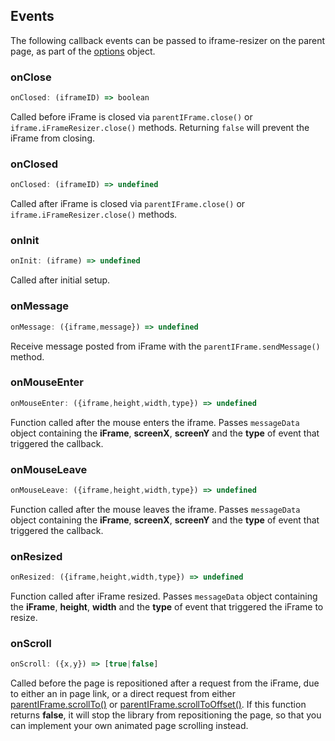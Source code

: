 ## Events

The following callback events can be passed to iframe-resizer on the parent page, as part of the [options](options.md) object.

### onClose

```js
onClosed: (iframeID) => boolean
```

Called before iFrame is closed via `parentIFrame.close()` or `iframe.iFrameResizer.close()` methods. Returning `false` will prevent the iFrame from closing.

### onClosed

```js
onClosed: (iframeID) => undefined
```

Called after iFrame is closed via `parentIFrame.close()` or `iframe.iFrameResizer.close()` methods.

### onInit

```js
onInit: (iframe) => undefined
```

Called after initial setup.

### onMessage

```js
onMessage: ({iframe,message}) => undefined
```

Receive message posted from iFrame with the `parentIFrame.sendMessage()` method.

### onMouseEnter

```js
onMouseEnter: ({iframe,height,width,type}) => undefined
```

Function called after the mouse enters the iframe. Passes `messageData` object containing the **iFrame**, **screenX**, **screenY** and the **type** of event that triggered the callback.

### onMouseLeave

```js
onMouseLeave: ({iframe,height,width,type}) => undefined
```

Function called after the mouse leaves the iframe. Passes `messageData` object containing the **iFrame**, **screenX**, **screenY** and the **type** of event that triggered the callback.

### onResized

```js
onResized: ({iframe,height,width,type}) => undefined
```

Function called after iFrame resized. Passes `messageData` object containing the **iFrame**, **height**, **width** and the **type** of event that triggered the iFrame to resize.

### onScroll

```js
onScroll: ({x,y}) => [true|false]
```

Called before the page is repositioned after a request from the iFrame, due to either an in page link, or a direct request from either [parentIFrame.scrollTo()](../iframed_page/methods.md#scrolltoxy) or [parentIFrame.scrollToOffset()](../iframed_page/methods.md#scrolltooffsetxy). If this function returns **false**, it will stop the library from repositioning the page, so that you can implement your own animated page scrolling instead.
